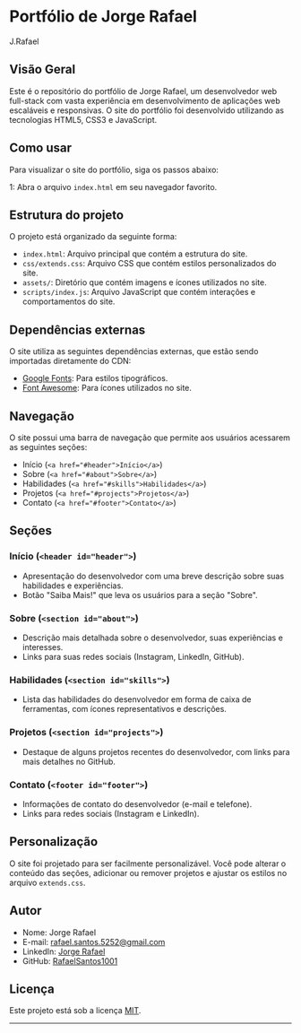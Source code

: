 # Portfólio de Jorge Rafael

J.Rafael
## Visão Geral

Este é o repositório do portfólio de Jorge Rafael, um desenvolvedor web full-stack com vasta experiência em desenvolvimento de aplicações web escaláveis e responsivas. O site do portfólio foi desenvolvido utilizando as tecnologias HTML5, CSS3 e JavaScript.

## Como usar

Para visualizar o site do portfólio, siga os passos abaixo:

1: Abra o arquivo `index.html` em seu navegador favorito.

## Estrutura do projeto

O projeto está organizado da seguinte forma:

- `index.html`: Arquivo principal que contém a estrutura do site.
- `css/extends.css`: Arquivo CSS que contém estilos personalizados do site.
- `assets/`: Diretório que contém imagens e ícones utilizados no site.
- `scripts/index.js`: Arquivo JavaScript que contém interações e comportamentos do site.

## Dependências externas

O site utiliza as seguintes dependências externas, que estão sendo importadas diretamente do CDN:

- [Google Fonts](https://fonts.google.com/): Para estilos tipográficos.
- [Font Awesome](https://fontawesome.com/): Para ícones utilizados no site.

## Navegação

O site possui uma barra de navegação que permite aos usuários acessarem as seguintes seções:

- Início (`<a href="#header">Início</a>`)
- Sobre (`<a href="#about">Sobre</a>`)
- Habilidades (`<a href="#skills">Habilidades</a>`)
- Projetos (`<a href="#projects">Projetos</a>`)
- Contato (`<a href="#footer">Contato</a>`)

## Seções

### Início (`<header id="header">`)

- Apresentação do desenvolvedor com uma breve descrição sobre suas habilidades e experiências.
- Botão "Saiba Mais!" que leva os usuários para a seção "Sobre".

### Sobre (`<section id="about">`)

- Descrição mais detalhada sobre o desenvolvedor, suas experiências e interesses.
- Links para suas redes sociais (Instagram, LinkedIn, GitHub).

### Habilidades (`<section id="skills">`)

- Lista das habilidades do desenvolvedor em forma de caixa de ferramentas, com ícones representativos e descrições.

### Projetos (`<section id="projects">`)

- Destaque de alguns projetos recentes do desenvolvedor, com links para mais detalhes no GitHub.

### Contato (`<footer id="footer">`)

- Informações de contato do desenvolvedor (e-mail e telefone).
- Links para redes sociais (Instagram e LinkedIn).

## Personalização

O site foi projetado para ser facilmente personalizável. Você pode alterar o conteúdo das seções, adicionar ou remover projetos e ajustar os estilos no arquivo `extends.css`.

## Autor

- Nome: Jorge Rafael
- E-mail: rafael.santos.5252@gmail.com
- LinkedIn: [Jorge Rafael](https://www.linkedin.com/in/rafael-santos-0b6202222/)
- GitHub: [RafaelSantos1001](https://github.com/RafaelSantos1001)

## Licença

Este projeto está sob a licença [MIT](LICENSE.md).

---
